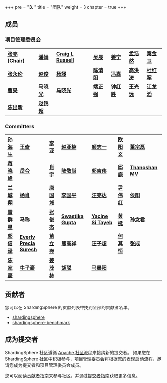 +++
pre = "<b>3. </b>"
title = "团队"
weight = 3
chapter = true
+++

## 成员

### 项目管理委员会

<table style="table-layout:fixed">
    <tr>
        <td>
            <a href="https://github.com/terrymanu" target="_blank">
               <b>张亮 (Chair)</b>
            </a>
        </td>
        <td>
            <a href="https://github.com/tristaZero" target="_blank">
                <b>潘娟</b>
            </a>
        </td>
        <td>
            <a href="https://github.com/craiglrussell" target="_blank">
                <b>Craig L Russell</b>
            </a>
        </td>
        <td>
            <a href="https://github.com/wu-sheng" target="_blank">
                <b>吴晟</b>
            </a>
        </td>
        <td>
            <a href="https://github.com/WillemJiang" target="_blank">
                <b>姜宁</b>
            </a>
        </td>
        <td>
            <a href="https://github.com/menghaoranss" target="_blank">
                <b>孟浩然</b>
            </a>
        </td>
        <td>
            <a href="https://github.com/kimmking" target="_blank">
                <b>秦金卫</b>
            </a>
        </td>
    </tr>
    <tr>
        <td>
            <a href="https://github.com/tuohai666" target="_blank">
                <b>张永伦</b>
            </a>
        </td>
        <td>
            <a href="https://github.com/cherrylzhao" target="_blank">
                <b>赵俊</b>
            </a>
        </td>
        <td>
            <a href="https://github.com/KomachiSion" target="_blank">
                <b>杨翊</b>
            </a>
        </td>
        <td>
            <a href="https://github.com/beckhampu" target="_blank">
                <b>陈清阳</b>
            </a>
        </td>
        <td>
            <a href="https://github.com/vongosling" target="_blank">
                <b>冯嘉</b>
            </a>
        </td>
        <td>
            <a href="https://github.com/hanahmily" target="_blank">
                <b>高洪涛</b>
            </a>
        </td>
        <td>
            <a href="https://github.com/codefairy08" target="_blank">
                <b>杜红军</b>
            </a>
        </td>
    </tr>
    <tr>
        <td>
            <a href="https://github.com/haocao" target="_blank">
                <b>曹昊</b>
            </a>
        </td>
        <td>
            <a href="https://github.com/maxiaoguang64" target="_blank">
                <b>马晓光</b>
            </a>
        </td>
        <td>
            <a href="https://github.com/TeslaCN" target="_blank">
                <b>马晓光</b>
            </a>
        </td>
        <td>
            <a href="https://github.com/strongduanmu" target="_blank">
                <b>端正强</b>
            </a>
        </td>
        <td>
            <a href="https://github.com/sandynz" target="_blank">
                <b>钟红胜</b>
            </a>
        </td>
        <td>
            <a href="https://github.com/wgy8283335" target="_blank">
                <b>王光远</b>
            </a>
        </td>
        <td>
            <a href="https://github.com/RaigorJiang" target="_blank">
                <b>江龙滔</b>
            </a>
        </td>
    </tr>
    <tr>
        <td>
            <a href="https://github.com/tuichenchuxin" target="_blank">
                <b>陈出新</b>
            </a>
        </td>
        <td>
            <a href="https://github.com/zhaojinchao95" target="_blank">
                <b>赵锦超</b>
            </a>
        </td>
    </tr>
</table>

### Committers

<table style="table-layout:fixed">
    <tr>
        <td>
            <a href="https://github.com/sunbufu" target="_blank">
                <b>孙海生</b>
            </a>
        </td>
        <td>
            <a href="https://github.com/wqzwh" target="_blank">
                <b>王奇</b>
            </a>
        </td>
        <td>
            <a href="https://github.com/betterjava" target="_blank">
                <b>李亚</b>
            </a>
        </td>
        <td>
            <a href="https://github.com/nancyzrh" target="_blank">
                <b>赵亚楠</b>
            </a>
        </td>
        <td>
            <a href="https://github.com/yanyzy" target="_blank">
                <b>颜志一</b>
            </a>
        </td>
        <td>
            <a href="https://github.com/avalon566" target="_blank">
                <b>欧阳文</b>
            </a>
        </td>
        <td>
            <a href="https://github.com/dongzl" target="_blank">
                <b>董宗磊</b>
            </a>
        </td>
    </tr>
    <tr>
        <td>
            <a href="https://github.com/SteNicholas" target="_blank">
                <b>蒋晓峰</b>
            </a>
        </td>
        <td>
            <a href="https://github.com/yue530tom" target="_blank">
                <b>岳令</b>
            </a>
        </td>
        <td>
            <a href="https://github.com/yu199195" target="_blank">
                <b>肖宇</b>
            </a>
        </td>
        <td>
            <a href="https://github.com/jingshanglu" target="_blank">
                <b>陆敬尚</b>
            </a>
        </td>
        <td>
            <a href="https://github.com/Technoboy-" target="_blank">
                <b>郭吉伟</b>
            </a>
        </td>
        <td>
            <a href="https://github.com/Lucas-307" target="_blank">
                <b>邱鹿</b>
            </a>
        </td>
        <td>
            <a href="https://github.com/ThanoshanMV" target="_blank">
                <b>Thanoshan MV</b>
            </a>
        </td>
    </tr>
    <tr>
        <td>
            <a href="https://github.com/lanchengx" target="_blank">
                <b>兰城翔</b>
            </a>
        </td>
        <td>
            <a href="https://github.com/yx9o" target="_blank">
                <b>杨肖</b>
            </a>
        </td>
        <td>
            <a href="https://github.com/totalo" target="_blank">
                <b>唐国城</b>
            </a>
        </td>
        <td>
            <a href="https://github.com/LeeGuoPing" target="_blank">
                <b>李国平</b>
            </a>
        </td>
         <td>
            <a href="https://github.com/Liangda-w" target="_blank">
                <b>汪亮达</b>
            </a>
         </td>
        <td>
            <a href="https://github.com/cheese8" target="_blank">
                <b>尹伟红</b>
            </a>
        </td>
        <td>
            <a href="https://github.com/soulasuna" target="_blank">
                <b>侯阳</b>
            </a>
        </td>
    </tr>
    <tr>
        <td>
            <a href="https://github.com/galaxylqx" target="_blank">
                <b>雷群星</b>
            </a>
        </td>
        <td>
            <a href="https://github.com/magestacks" target="_blank">
                <b>马称</b>
            </a>
        </td>
        <td>
            <a href="https://github.com/JiekerTime" target="_blank">
                <b>张俊杰</b>
            </a>
        </td>
        <td>
            <a href="https://github.com/Swastyy" target="_blank">
                <b>Swastika Gupta</b>
            </a>
        </td>
        <td>
            <a href="https://github.com/yy2so" target="_blank">
                <b>Yacine Si Tayeb</b>
            </a>
        </td>
        <td>
            <a href="https://github.com/natehuangting" target="_blank">
                <b>黄挺</b>
            </a>
        </td>
       <td>
            <a href="https://github.com/taojintianxia" target="_blank">
                <b>孙念君</b>
            </a>
        </td>
    </tr>
    <tr>
        <td>
            <a href="https://github.com/azexcy" target="_blank">
                <b>郭信泽</b>
            </a>
        </td>
        <td>
            <a href="https://github.com/everly-gif" target="_blank">
                <b>Everly Precia Suresh</b>
            </a>
        </td>
        <td>
            <a href="https://github.com/mlycore" target="_blank">
                <b>苗立尧</b>
            </a>
        </td>
        <td>
            <a href="https://github.com/gxxiong" target="_blank">
                <b>熊高祥</b>
            </a>
        </td>
        <td>
            <a href="https://github.com/Qianyi951015" target="_blank">
                <b>汪子超</b>
            </a>
        </td>
        <td>
            <a href="https://github.com/linghengqian" target="_blank">
                <b>何其恒</b>
            </a>
        </td>
        <td>
            <a href="https://github.com/flyingzc" target="_blank">
                <b>张成</b>
            </a>
        </td>
    </tr>
    <tr>
        <td>
            <a href="https://github.com/Pace2Car" target="_blank">
                <b>陈家豪</b>
            </a>
        </td>
         <td>
            <a href="https://github.com/zihaoAK47" target="_blank">
                <b>牛子豪</b>
            </a>
        </td>
         <td>
            <a href="https://github.com/jiangML" target="_blank">
                <b>姜茂林</b>
            </a>
        </td>
         <td>
            <a href="https://github.com/iamhucong" target="_blank">
                <b>胡聪</b>
            </a>
        </td>
         <td>
            <a href="https://github.com/TherChenYang" target="_blank">
                <b>马晨阳</b>
            </a>
        </td>
    </tr>
</table>

## 贡献者

您可以在 ShardingSphere 的贡献列表中找到全部的贡献者名单。

- [shardingsphere](https://github.com/apache/shardingsphere/graphs/contributors)
- [shardingsphere-benchmark](https://github.com/apache/shardingsphere-benchmark)

## 成为提交者

ShardingSphere 社区遵循 [Apache 社区流程](http://community.apache.org/newcommitter.html)来接纳新的提交者。
如果您在 ShardingSphere 社区中积极参与，项目管理委员会将根据您的表现启动流程，邀请您成为提交者和项目管理委员会成员。

您可以阅读[贡献者指南](/cn/involved/contribute/)来参与社区，并通过[提交者指南](/cn/involved/committer/)获取更多信息。
